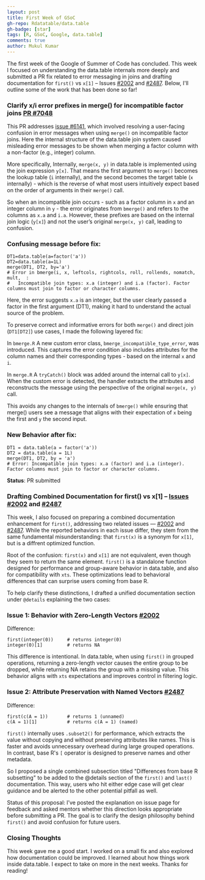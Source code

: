 ```yaml
---
layout: post
title: First Week of GSoC
gh-repo: Rdatatable/data.table
gh-badge: [star]
tags: [R, GSoC, Google, data.table]
comments: true
author: Mukul Kumar
---
```


The first week of the Google of Summer of Code has concluded. This week I focused on understanding the data.table internals more deeply and submitted a PR fix related to error messaging in joins and drafting documentation for `first()` vs `x[1]` – Issues [#2002](https://github.com/Rdatatable/data.table/issues/2002) and [#2487](https://github.com/Rdatatable/data.table/issues/2487). Below, I'll outline some of the work that has been done so far!

### Clarify x/i error prefixes in merge() for incompatible factor joins [PR #7048](https://github.com/Rdatatable/data.table/pull/7048)

This PR addresses [issue #6141](https://github.com/Rdatatable/data.table/issues/6641), which involved  resolving a user-facing confusion in error messages when using `merge()` on incompatible factor joins. Here the internal structure of the data.table join system caused misleading error messages to be shown when merging a factor column with a non-factor (e.g., integer) column.

More specifically, Internally, `merge(x, y)` in data.table is implemented using the join expression `y[x]`. That means the first argument to `merge()` becomes the lookup table (`i` internally), and the second becomes the target table (`x` internally) - which is the reverse of what most users intuitively expect based on the order of arguments in their `merge()` call.

So when an incompatible join occurs - such as a factor column in `x` and an integer column in `y` - the error originates from `bmerge()` and refers to the columns as `x.a` and `i.a`. However, these prefixes are based on the internal join logic (`y[x]`) and not the user’s original `merge(x, y)` call, leading to confusion.

### Confusing message before fix:
```
DT1=data.table(a=factor('a'))
DT2=data.table(a=1L)
merge(DT1, DT2, by='a')
# Error in bmerge(i, x, leftcols, rightcols, roll, rollends, nomatch, mult,  : 
#   Incompatible join types: x.a (integer) and i.a (factor). Factor columns must join to factor or character columns.
```
Here, the error suggests `x.a` is an integer, but the user clearly passed a factor in the first argument (DT1), making it hard to understand the actual source of the problem.

To preserve correct and informative errors for both `merge()` and direct join (`DT1[DT2]`) use cases, I made the following layered fix:

In `bmerge.R`
A new custom error class, `bmerge_incompatible_type_error`, was introduced. This captures the error condition also includes attributes for the column names and their corresponding types - based on the internal `x` and `i`.

In `merge.R`
A `tryCatch()` block was added around the internal call to `y[x]`. When the custom error is detected, the handler extracts the attributes and reconstructs the message using the perspective of the original `merge(x, y)` call.

This avoids any changes to the internals of `bmerge()` while ensuring that merge() users see a message that aligns with their expectation of `x` being the first and `y` the second input.

### New Behavior after fix:
```
DT1 = data.table(a = factor('a'))
DT2 = data.table(a = 1L)
merge(DT1, DT2, by = 'a')
# Error: Incompatible join types: x.a (factor) and i.a (integer). Factor columns must join to factor or character columns.
```

**Status**: PR submitted

###  Drafting Combined Documentation for first() vs x[1] – [Issues #2002](https://github.com/Rdatatable/data.table/issues/2002) and [#2487](https://github.com/Rdatatable/data.table/issues/2487) 

This week, I also focused on preparing a combined documentation enhancement for `first()`, addressing two related issues — [#2002](https://github.com/Rdatatable/data.table/issues/2002) and [#2487](https://github.com/Rdatatable/data.table/issues/2487). While the reported behaviors in each issue differ, they stem from the same fundamental misunderstanding: that `first(x)` is a synonym for `x[1]`, but is a diffrent optimized function.

Root of the confusion: `first(x)` and `x[1]` are not equivalent, even though they seem to return the same element. `first()` is a standalone function designed for performance and group-aware behavior in data.table, and also for compatibility with `xts`. These optimizations lead to behavioral differences that can surprise users coming from base R.

To help clarify these distinctions, I drafted a unified documentation section under `@details` explaining the two cases:

### Issue 1: Behavior with Zero-Length Vectors [#2002](https://github.com/Rdatatable/data.table/issues/2002)

Difference:

```
first(integer(0))     # returns integer(0)
integer(0)[1]         # returns NA
```

This difference is intentional. In data.table, when using `first()` in grouped operations, returning a zero-length vector causes the entire group to be dropped, while returning NA retains the group with a missing value. This behavior aligns with `xts` expectations and improves control in filtering logic.

### Issue 2: Attribute Preservation with Named Vectors [#2487](https://github.com/Rdatatable/data.table/issues/2487)

Difference:
```
first(c(A = 1))       # returns 1 (unnamed)
c(A = 1)[1]           # returns c(A = 1) (named)

```

`first()` internally uses `.subset2()` for performance, which extracts the value without copying and without preserving attributes like names. This is faster and avoids unnecessary overhead during large grouped operations. In contrast, base R's `[` operator is designed to preserve names and other metadata.

So I proposed a single combined subsection titled "Differences from base R subsetting" to be added to the @details section of the `first()` and `last()` documentation. This way, users who hit either edge case will get clear guidance and be alerted to the other potential pitfall as well.

Status of this proposal:
I’ve posted the explanation on issue page for feedback and asked mentors whether this direction looks appropriate before submitting a PR. The goal is to clarify the design philosophy behind `first()` and avoid confusion for future users.

### Closing Thoughts
This week gave me a good start. I worked on a small fix and also explored how documentation could be improved. I learned about how things work inside data.table. I expect to take on more in the next weeks. Thanks for reading!

